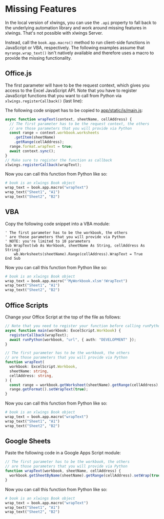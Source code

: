 # Missing Features

In the local version of xlwings, you can use the `.api` property to fall back to the underlying automation library and work around missing features in xlwings. That's not possible with xlwings Server.

Instead, call the `book.app.macro()` method to run client-side functions in JavaScript or VBA, respectively. The following examples assume that `myrange.wrap_text()` isn't natively available and therefore uses a macro to provide the missing functionality.

## Office.js

The first parameter will have to be the request context, which gives you access to the Excel JavaScript API. Note that you have to register JavaScript functions that you want to call from Python via `xlwings.registerCallback()` (last line):

The following code snippet has to be copied to [app/static/js/main.js](https://github.com/xlwings/xlwings-server/blob/main/app/static/js/main.js):

```js
async function wrapText(context, sheetName, cellAddress) {
  // The first parameter has to be the request context, the others
  // are those parameters that you will provide via Python
  const range = context.workbook.worksheets
    .getItem(sheetName)
    .getRange(cellAddress);
  range.format.wrapText = true;
  await context.sync();
}
// Make sure to register the function as callback
xlwings.registerCallback(wrapText);
```

Now you can call this function from Python like so:

```python
# book is an xlwings Book object
wrap_text = book.app.macro("wrapText")
wrap_text("Sheet1", "A1")
wrap_text("Sheet2", "B2")
```

## VBA

Copy the following code snippet into a VBA module:

```vb.net
' The first parameter has to be the workbook, the others
' are those parameters that you will provide via Python
' NOTE: you're limited to 10 parameters
Sub WrapText(wb As Workbook, sheetName As String, cellAddress As String)
    wb.Worksheets(sheetName).Range(cellAddress).WrapText = True
End Sub
```

Now you can call this function from Python like so:

```python
# book is an xlwings Book object
wrap_text = book.app.macro("'MyWorkbook.xlsm'!WrapText")
wrap_text("Sheet1", "A1")
wrap_text("Sheet2", "B2")
```

## Office Scripts

Change your Office Script at the top of the file as follows:

```ts
// Note that you need to register your function before calling runPython
async function main(workbook: ExcelScript.Workbook) {
  registerCallback(wrapText);
  await runPython(workbook, "url", { auth: "DEVELOPMENT" });
}

// The first parameter has to be the workbook, the others
// are those parameters that you will provide via Python
function wrapText(
  workbook: ExcelScript.Workbook,
  sheetName: string,
  cellAddress: string,
) {
  const range = workbook.getWorksheet(sheetName).getRange(cellAddress);
  range.getFormat().setWrapText(true);
}
```

Now you can call this function from Python like so:

```python
# book is an xlwings Book object
wrap_text = book.app.macro("wrapText")
wrap_text("Sheet1", "A1")
wrap_text("Sheet2", "B2")
```

## Google Sheets

Paste the following code in a Google Apps Script module:

```js
// The first parameter has to be the workbook, the others
// are those parameters that you will provide via Python
function wrapText(workbook, sheetName, cellAddress) {
  workbook.getSheetByName(sheetName).getRange(cellAddress).setWrap(true);
}
```

Now you can call this function from Python like so:

```python
# book is an xlwings Book object
wrap_text = book.app.macro("wrapText")
wrap_text("Sheet1", "A1")
wrap_text("Sheet2", "B2")
```
